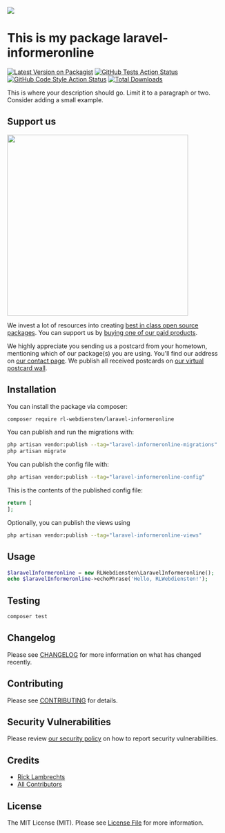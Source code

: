
[<img src="https://github-ads.s3.eu-central-1.amazonaws.com/support-ukraine.svg?t=1" />](https://supportukrainenow.org)

# This is my package laravel-informeronline

[![Latest Version on Packagist](https://img.shields.io/packagist/v/rl-webdiensten/laravel-informeronline.svg?style=flat-square)](https://packagist.org/packages/rl-webdiensten/laravel-informeronline)
[![GitHub Tests Action Status](https://img.shields.io/github/workflow/status/rl-webdiensten/laravel-informeronline/run-tests?label=tests)](https://github.com/rl-webdiensten/laravel-informeronline/actions?query=workflow%3Arun-tests+branch%3Amain)
[![GitHub Code Style Action Status](https://img.shields.io/github/workflow/status/rl-webdiensten/laravel-informeronline/Check%20&%20fix%20styling?label=code%20style)](https://github.com/rl-webdiensten/laravel-informeronline/actions?query=workflow%3A"Check+%26+fix+styling"+branch%3Amain)
[![Total Downloads](https://img.shields.io/packagist/dt/rl-webdiensten/laravel-informeronline.svg?style=flat-square)](https://packagist.org/packages/rl-webdiensten/laravel-informeronline)

This is where your description should go. Limit it to a paragraph or two. Consider adding a small example.

## Support us

[<img src="https://github-ads.s3.eu-central-1.amazonaws.com/laravel-informeronline.jpg?t=1" width="419px" />](https://spatie.be/github-ad-click/laravel-informeronline)

We invest a lot of resources into creating [best in class open source packages](https://spatie.be/open-source). You can support us by [buying one of our paid products](https://spatie.be/open-source/support-us).

We highly appreciate you sending us a postcard from your hometown, mentioning which of our package(s) you are using. You'll find our address on [our contact page](https://spatie.be/about-us). We publish all received postcards on [our virtual postcard wall](https://spatie.be/open-source/postcards).

## Installation

You can install the package via composer:

```bash
composer require rl-webdiensten/laravel-informeronline
```

You can publish and run the migrations with:

```bash
php artisan vendor:publish --tag="laravel-informeronline-migrations"
php artisan migrate
```

You can publish the config file with:

```bash
php artisan vendor:publish --tag="laravel-informeronline-config"
```

This is the contents of the published config file:

```php
return [
];
```

Optionally, you can publish the views using

```bash
php artisan vendor:publish --tag="laravel-informeronline-views"
```

## Usage

```php
$laravelInformeronline = new RLWebdiensten\LaravelInformeronline();
echo $laravelInformeronline->echoPhrase('Hello, RLWebdiensten!');
```

## Testing

```bash
composer test
```

## Changelog

Please see [CHANGELOG](CHANGELOG.md) for more information on what has changed recently.

## Contributing

Please see [CONTRIBUTING](https://github.com/spatie/.github/blob/main/CONTRIBUTING.md) for details.

## Security Vulnerabilities

Please review [our security policy](../../security/policy) on how to report security vulnerabilities.

## Credits

- [Rick Lambrechts](https://github.com/RL-Webdiensten)
- [All Contributors](../../contributors)

## License

The MIT License (MIT). Please see [License File](LICENSE.md) for more information.
